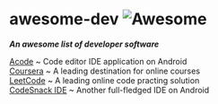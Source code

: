# awesome-dev ![Awesome](https://cdn.rawgit.com/sindresorhus/awesome/d7305f38d29fed78fa85652e3a63e154dd8e8829/media/badge.svg)
***An awesome list of developer software***

[Acode](https://play.google.com/store/apps/details?id=com.foxdebug.acode) ~ Code editor IDE application on Android \
[Coursera](https://www.coursera.org/) ~ A leading destination for online courses \
[LeetCode](https://leetcode.com/) ~ A leading online code practing solution \
[CodeSnack IDE](https://play.google.com/store/apps/details?id=com.cloudcompilerapp) ~ Another full-fledged IDE on Android
